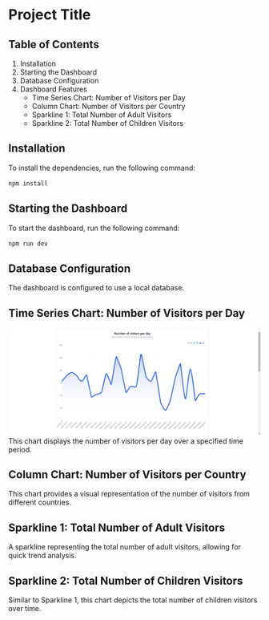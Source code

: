# Project Title

## Table of Contents

1. Installation
2. Starting the Dashboard
3. Database Configuration
4. Dashboard Features
   - Time Series Chart: Number of Visitors per Day
   - Column Chart: Number of Visitors per Country
   - Sparkline 1: Total Number of Adult Visitors
   - Sparkline 2: Total Number of Children Visitors

## Installation

To install the dependencies, run the following command:

```bash
npm install
```

## Starting the Dashboard

To start the dashboard, run the following command:

```bash
npm run dev
```

## Database Configuration

The dashboard is configured to use a local database.

## Time Series Chart: Number of Visitors per Day

![Alt](./src/assets/1st.png)
This chart displays the number of visitors per day over a specified time period.

## Column Chart: Number of Visitors per Country

This chart provides a visual representation of the number of visitors from different countries.

## Sparkline 1: Total Number of Adult Visitors

A sparkline representing the total number of adult visitors, allowing for quick trend analysis.

## Sparkline 2: Total Number of Children Visitors

Similar to Sparkline 1, this chart depicts the total number of children visitors over time.
